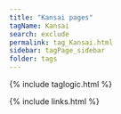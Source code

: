```yaml
---
title: "Kansai pages"
tagName: Kansai
search: exclude
permalink: tag_Kansai.html
sidebar: tagPage_sidebar
folder: tags
---
```


{% include taglogic.html %}

{% include links.html %}
